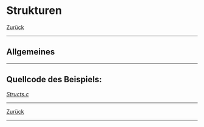 # Strukturen

[Zurück](../../Markdown/Agenda.md)

---

## Allgemeines

---

## Quellcode des Beispiels:

[*Structs.c*](Structs.c)<br />

---

[Zurück](../../Markdown/Agenda.md)

---
